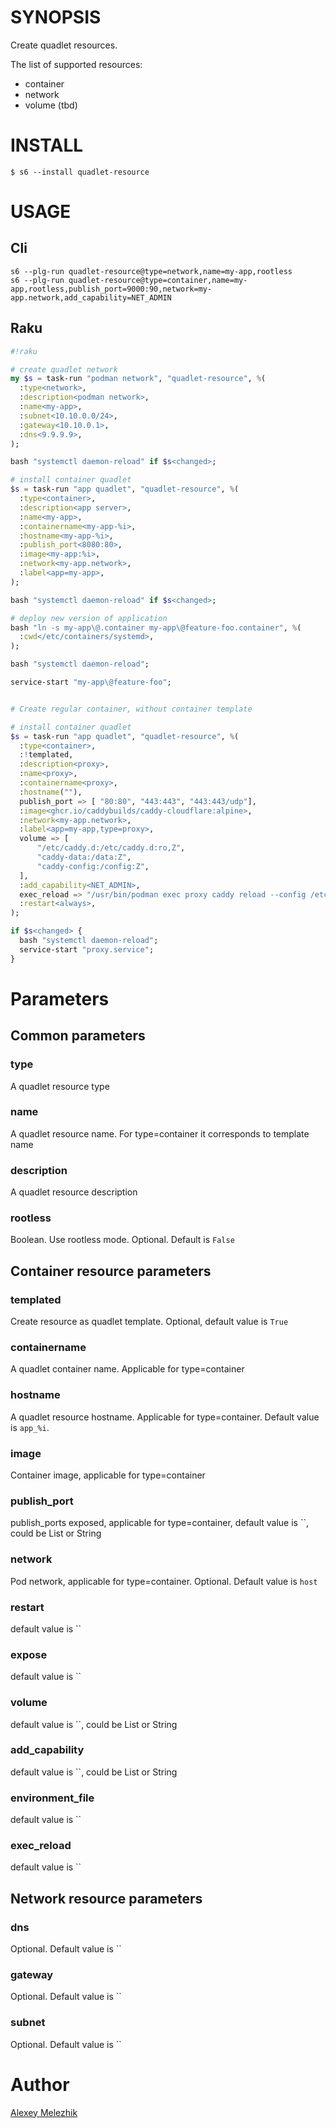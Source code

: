 # SYNOPSIS

Create quadlet resources.

The list of supported resources:

* container
* network
* volume (tbd)

# INSTALL

    $ s6 --install quadlet-resource

# USAGE

## Cli

```
s6 --plg-run quadlet-resource@type=network,name=my-app,rootless
s6 --plg-run quadlet-resource@type=container,name=my-app,rootless,publish_port=9000:90,network=my-app.network,add_capability=NET_ADMIN
```

## Raku

```raku
#!raku

# create quadlet network
my $s = task-run "podman network", "quadlet-resource", %(
  :type<network>, 
  :description<podman network>,
  :name<my-app>,
  :subnet<10.10.0.0/24>,
  :gateway<10.10.0.1>,
  :dns<9.9.9.9>,
);

bash "systemctl daemon-reload" if $s<changed>;

# install container quadlet
$s = task-run "app quadlet", "quadlet-resource", %(
  :type<container>, 
  :description<app server>,
  :name<my-app>,
  :containername<my-app-%i>,
  :hostname<my-app-%i>,
  :publish_port<8080:80>,
  :image<my-app:%i>,
  :network<my-app.network>,
  :label<app=my-app>,
);

bash "systemctl daemon-reload" if $s<changed>;

# deploy new version of application
bash "ln -s my-app\@.container my-app\@feature-foo.container", %(
  :cwd</etc/containers/systemd>,
);

bash "systemctl daemon-reload";

service-start "my-app\@feature-foo";


# Create regular container, without container template

# install container quadlet
$s = task-run "app quadlet", "quadlet-resource", %(
  :type<container>, 
  :!templated,
  :description<proxy>,
  :name<proxy>,
  :containername<proxy>,
  :hostname(""),
  publish_port => [ "80:80", "443:443", "443:443/udp"],
  :image<ghcr.io/caddybuilds/caddy-cloudflare:alpine>,
  :network<my-app.network>,
  :label<app=my-app,type=proxy>,
  volume => [
      "/etc/caddy.d:/etc/caddy.d:ro,Z",
      "caddy-data:/data:Z",
      "caddy-config:/config:Z",
  ],
  :add_capability<NET_ADMIN>,
  exec_reload => "/usr/bin/podman exec proxy caddy reload --config /etc/caddy/Caddyfile --force",
  :restart<always>,
);

if $s<changed> {
  bash "systemctl daemon-reload";
  service-start "proxy.service";
}

```

# Parameters

## Common parameters

### type

A quadlet resource type

### name

A quadlet resource name. For type=container it corresponds to template name

### description

A quadlet resource description

### rootless

Boolean. Use rootless mode. Optional. Default is `False` 

## Container resource parameters

### templated

Create resource as quadlet template. Optional, default value is `True`

### containername

A quadlet container name. Applicable for type=container

### hostname

A quadlet resource hostname. Applicable for type=container. Default value is `app_%i`.

### image

Container image, applicable for type=container

### publish_port

publish_ports exposed, applicable for type=container, default value is ``, could be List or String 

### network

Pod network, applicable for type=container. Optional. Default value is `host`

### restart

default value is ``

### expose

default value is ``

### volume

default value is ``, could be List or String

### add_capability

default value is ``, could be List or String

### environment_file

default value is ``

### exec_reload

default value is ``

## Network resource parameters

### dns

Optional. Default value is ``

### gateway

Optional. Default value is ``

### subnet

Optional. Default value is ``

# Author

[Alexey Melezhik](mailto:melezhik@gmail.com)
